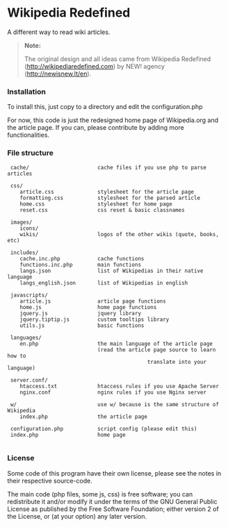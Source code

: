 Wikipedia Redefined
===
A different way to read wiki articles.

> **Note:**
>
> The original design and all ideas came from Wikipedia Redefined
> (http://wikipediaredefined.com) by NEW! agency (http://newisnew.lt/en).


### Installation
To install this, just copy to a directory and edit the configuration.php

For now, this code is just the redesigned home page of Wikipedia.org and the
article page. If you can, please contribute by adding more functionalities.


### File structure
```
 cache/                      cache files if you use php to parse articles

 css/
    article.css              stylesheet for the article page
    formatting.css           stylesheet for the parsed article
    home.css                 stylesheet for home page
    reset.css                css reset & basic classnames

 images/
    icons/
    wikis/                   logos of the other wikis (quote, books, etc)

 includes/
    cache.inc.php            cache functions
    functions.inc.php        main functions
    langs.json               list of Wikipedias in their native language
    langs_english.json       list of Wikipedias in english

 javascripts/
    article.js               article page functions
    home.js                  home page functions
    jquery.js                jquery library
    jquery.tiptip.js         custom tooltips library
    utils.js                 basic functions
    
 languages/
    en.php                   the main language of the article page
                             (read the article page source to learn how to
                                             translate into your language)
                                                                    
 server.conf/
    htaccess.txt             htaccess rules if you use Apache Server
    nginx.conf               nginx rules if you use Nginx server
    
 w/                          use w/ because is the same structure of Wikipedia
    index.php                the article page
    
 configuration.php           script config (please edit this)
 index.php                   home page
 
```

### License
Some code of this program have their own license, please see the notes in their
respective source-code.

The main code (php files, some js, css) is free software; you can redistribute
it and/or modify it under the terms of the GNU General Public License as
published by the Free Software Foundation; either version 2 of the License, or
(at your option) any later version.
